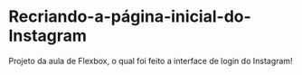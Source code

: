 # Recriando-a-página-inicial-do-Instagram

Projeto da aula de Flexbox, o qual foi feito a interface de login do Instagram!

